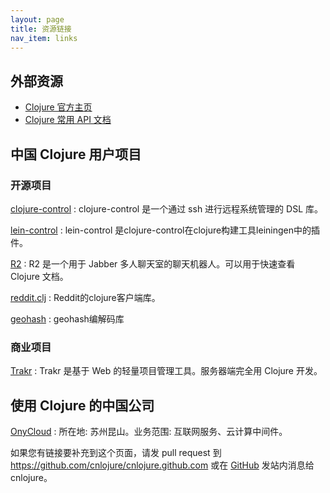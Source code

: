 ```yaml
---
layout: page
title: 资源链接
nav_item: links
---
```


## 外部资源

* [Clojure 官方主页](http://clojure.org)
* [Clojure 常用 API 文档](http://clojuredocs.org)

## 中国 Clojure 用户项目

### 开源项目

[clojure-control](https://github.com/killme2008/clojure-control)
: clojure-control 是一个通过 ssh 进行远程系统管理的 DSL 库。

[lein-control](https://github.com/sunng87/lein-control)
: lein-control 是clojure-control在clojure构建工具leiningen中的插件。

[R2](https://github.com/onycloud/r2)
: R2 是一个用于 Jabber 多人聊天室的聊天机器人。可以用于快速查看
Clojure 文档。

[reddit.clj](https://github.com/sunng87/reddit.clj/)
: Reddit的clojure客户端库。

[geohash](https://bitbucket.org/sunng/clojure-geohash)
: geohash编解码库

### 商业项目

[Trakr](https://trakrapp.com)
: Trakr 是基于 Web 的轻量项目管理工具。服务器端完全用 Clojure 开发。

## 使用 Clojure 的中国公司

[OnyCloud](http://onycloud.com)
: 所在地: 苏州昆山。业务范围: 互联网服务、云计算中间件。


如果您有链接要补充到这个页面，请发 pull request 到
https://github.com/cnlojure/cnlojure.github.com 或在
[GitHub](http://github.com) 发站内消息给 cnlojure。
